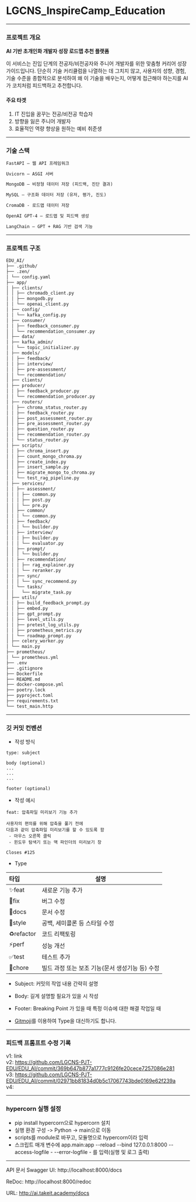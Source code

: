 # LGCNS_InspireCamp_Education
---
### 프로젝트 개요
**AI 기반 초개인화 개발자 성장 로드맵 추천 플랫폼**

이 서비스는 진입 단계의 전공자/비전공자와 주니어 개발자를 위한 맞춤형 커리어 성장 가이드입니다. 단순히 기술 커리큘럼을 나열하는 데 그치지 않고, 사용자의 성향, 경험, 기술 수준을 종합적으로 분석하여 왜 이 기술을 배우는지, 어떻게 접근해야 하는지를 AI가 코치처럼 피드백하고 추천합니다.

#### 주요 타겟
1. IT 진입을 꿈꾸는 전공/비전공 학습자
2. 방향을 잃은 주니어 개발자
3. 효율적인 역량 향상을 원하는 예비 취준생

---
### 기술 스택
```md
FastAPI – 웹 API 프레임워크

Uvicorn – ASGI 서버

MongoDB – 비정형 데이터 저장 (피드백, 진단 결과)

MySQL – 구조화 데이터 저장 (유저, 평가, 진도)

CromaDB - 로드맵 데이터 저장

OpenAI GPT-4 – 로드맵 및 피드백 생성

LangChain – GPT + RAG 기반 검색 기능


```

---
### 프로젝트 구조
```md
EDU_AI/
├── .github/
├── .zen/
│ └── config.yaml
├── app/
│ ├── clients/
│ │ ├── chromadb_client.py
│ │ ├── mongodb.py
│ │ └── openai_client.py
│ ├── config/
│ │ └── kafka_config.py
│ ├── consumer/
│ │ ├── feedback_consumer.py
│ │ └── recommendation_consumer.py
│ ├── data/
│ ├── kafka_admin/
│ │ └── topic_initializer.py
│ ├── models/
│ │ ├── feedback/
│ │ ├── interview/
│ │ ├── pre-assessment/
│ │ └── recommendation/
│ ├── clients/
│ ├── producer/
│ │ ├── feedback_producer.py
│ │ └── recommendation_producer.py
│ ├── routers/
│ │ ├── chroma_status_router.py
│ │ ├── feedback_router.py
│ │ ├── post_assessment_router.py
│ │ ├── pre_assessment_router.py
│ │ ├── question_router.py
│ │ ├── recommendation_router.py
│ │ └── status_router.py
│ ├── scripts/
│ │ ├── chroma_insert.py
│ │ ├── count_mongo_chroma.py
│ │ ├── create_index.py
│ │ ├── insert_sample.py
│ │ ├── migrate_mongo_to_chroma.py
│ │ └── test_rag_pipeline.py
│ ├── services/
│ │ ├── assessment/
│ │ │ ├── common.py
│ │ │ ├── post.py
│ │ │ └── pre.py
│ │ ├── common/
│ │ │ └── common.py
│ │ ├── feedback/
│ │ │ └── builder.py
│ │ ├── interview/
│ │ │ ├── builder.py
│ │ │ └── evaluator.py
│ │ ├── prompt/
│ │ │ └── builder.py
│ │ ├── recommendation/
│ │ │ ├── rag_explainer.py
│ │ │ └── reranker.py
│ │ ├── sync/
│ │ │ └── sync_recommend.py
│ │ └── tasks/
│ │   └── migrate_task.py
│ ├── utils/
│ │ ├── build_feedback_prompt.py
│ │ ├── embed.py
│ │ ├── gpt_prompt.py
│ │ ├── level_utils.py
│ │ ├── pretest_log_utils.py
│ │ ├── prometheus_metrics.py
│ │ └── roadmap_prompt.py
│ ├── celery_worker.py
│ └── main.py
├── prometheus/
│ └── prometheus.yml
├── .env
├── .gitignore
├── Dockerfile
├── README.md
├── docker-compose.yml
├── poetry.lock
├── pyproject.toml
├── requirements.txt
└── test_main.http
```

---
### 깃 커밋 컨벤션

* 작성 방식
```
type: subject

body (optional)
...
...
...

footer (optional)
```

* 작성 예시
```
feat: 압축파일 미리보기 기능 추가

사용자의 편의를 위해 압축을 풀기 전에
다음과 같이 압축파일 미리보기를 할 수 있도록 함
 - 마우스 오른쪽 클릭
 - 윈도우 탐색기 또는 맥 파인더의 미리보기 창

Closes #125
```

* Type

| 타입 | 설명 |
| :- | - |
| ✨feat | 새로운 기능 추가 |  
| 🐛fix | 버그 수정 |  
| 📝docs | 문서 수정 |  
| 💄style | 공백, 세미콜론 등 스타일 수정 |  
| ♻️refactor | 코드 리팩토링 |  
| ⚡️perf | 성능 개선 | 
| ✅test | 테스트 추가 | 
| 👷chore | 빌드 과정 또는 보조 기능(문서 생성기능 등) 수정 | 

* Subject: 
커밋의 작업 내용 간략히 설명


* Body: 
길게 설명할 필요가 있을 시 작성


* Footer: 
Breaking Point 가 있을 때
특정 이슈에 대한 해결 작업일 때

* [Gitmoji](https://gitmoji.dev/)를 이용하여 Type을 대신하기도 합니다.

---

### 피드백 프롬프트 수정 기록
v1: link<br>
v2: https://github.com/LGCNS-PJT-EDU/EDU_AI/commit/369b647b877a1777c9126fe20cece7257086e281<br>
v3: https://github.com/LGCNS-PJT-EDU/EDU_AI/commit/02971bb81834d0b5c17067743bde0169e62f239a<br>
v4: 

---

### hypercorn 실행 설정
- pip install hypercorn으로 hypercorn 설치
- 실행 환경 구성 -> Python -> main으로 이동
- scripts를 module로 바꾸고, 모듈명으로 hypercorn이라 입력
- 스크립트 매개 변수에 app.main:app --reload --bind 127.0.0.1:8000 --access-logfile - --error-logfile - 를 입력(실행 및 로그 출력)

 ---

API 문서
Swagger UI: http://localhost:8000/docs

ReDoc: http://localhost:8000/redoc

URL: http://ai.takeit.academy/docs
